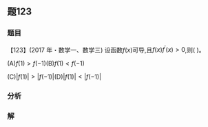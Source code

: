 ## 题123
### 题目
【123】(2017 年・数学一、数学三) 设函数$f( x)$可导,且$f( x) {f}^{\prime }( x)  > 0$,则( )。

(A)$f( 1)  > f( {-1})$(B)$f( 1)  < f( {-1})$

(C)$| {f( 1) }|  > | {f( {-1}) }|$(D)$| {f( 1) }|  < | {f( {-1}) }|$
### 分析

### 解